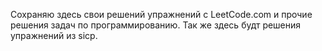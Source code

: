 Сохраняю здесь свои решений упражнений с LeetCode.com и прочие решения задач по программированию. Так же здесь будт решения упражнений из sicp.
